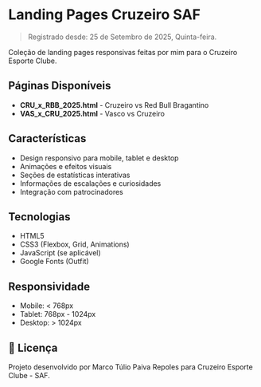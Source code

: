 # Landing Pages Cruzeiro SAF
>  Registrado desde: 25 de Setembro de 2025, Quinta-feira.

Coleção de landing pages responsivas feitas por mim para o Cruzeiro Esporte Clube.

##  Páginas Disponíveis

- **CRU_x_RBB_2025.html** - Cruzeiro vs Red Bull Bragantino
- **VAS_x_CRU_2025.html** - Vasco vs Cruzeiro

##   Características

- Design responsivo para mobile, tablet e desktop
- Animações e efeitos visuais
- Seções de estatísticas interativas
- Informações de escalações e curiosidades
- Integração com patrocinadores

##   Tecnologias

- HTML5
- CSS3 (Flexbox, Grid, Animations)
- JavaScript (se aplicável)
- Google Fonts (Outfit)

##   Responsividade

- Mobile: < 768px
- Tablet: 768px - 1024px
- Desktop: > 1024px


## 📄 Licença

Projeto desenvolvido por Marco Túlio Paiva Repoles para Cruzeiro Esporte Clube - SAF.
